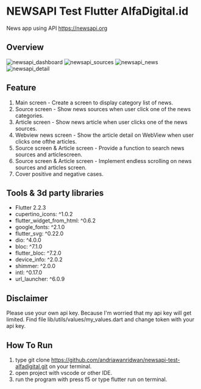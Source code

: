 # NEWSAPI Test Flutter AlfaDigital.id

News app using API https://newsapi.org

## Overview
![newsapi_dashboard](https://user-images.githubusercontent.com/48075162/131204112-9279f64f-cf97-464e-9ed4-bb8a329cf782.png)
![newsapi_sources](https://user-images.githubusercontent.com/48075162/131203826-ac8cf55d-32dd-4182-b354-3153257a7901.png)
![newsapi_news](https://user-images.githubusercontent.com/48075162/131203767-2f199fa5-3bfe-4859-ab4e-cfdd92c0f8d9.png)
![newsapi_detail](https://user-images.githubusercontent.com/48075162/131204169-fc8f5b02-7f82-423c-810b-711153d95a8a.png)

## Feature
1. Main screen - Create a screen to display category list of news.
2. Source screen - Show news sources when user click one of the news categories.
3. Article screen - Show news article when user clicks one of the news sources.
4. Webview news screen - Show the article detail on WebView when user clicks one ofthe articles.
5. Source screen & Article screen - Provide a function to search news sources and articlescreen.
6. Source screen & Article screen - Implement endless scrolling on news sources and articles screen.
7.  Cover positive and negative cases.

## Tools & 3d party libraries
-  Flutter 2.2.3
-  cupertino_icons: ^1.0.2
-  flutter_widget_from_html: ^0.6.2
-  google_fonts: ^2.1.0
-  flutter_svg: ^0.22.0
-  dio: ^4.0.0
-  bloc: ^7.1.0
-  flutter_bloc: ^7.2.0
-  device_info: ^2.0.2
-  shimmer: ^2.0.0
-  intl: ^0.17.0
-  url_launcher: ^6.0.9

## Disclaimer
Please use your own api key. Because I'm worried that my api key will get limited.
Find file lib/utils/values/my_values.dart and change token with your api key.

## How To Run
1. type git clone https://github.com/andriawanridwan/newsapi-test-alfadigital.git on your terminal.
2. open project with vscode or other IDE.
3. run the program with press f5 or type flutter run on terminal.
